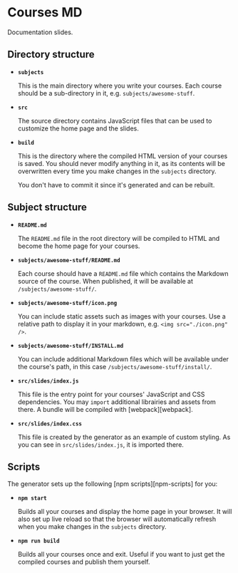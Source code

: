 # Courses MD

Documentation slides.

## Directory structure

* **`subjects`**

  This is the main directory where you write your courses.  Each course should
  be a sub-directory in it, e.g. `subjects/awesome-stuff`.
* **`src`**

  The source directory contains JavaScript files that can be used to customize
  the home page and the slides.
* **`build`**

  This is the directory where the compiled HTML version of your courses is
  saved. You should never modify anything in it, as its contents will be
  overwritten every time you make changes in the `subjects` directory.

  You don't have to commit it since it's generated and can be rebuilt.

## Subject structure

* **`README.md`**

  The `README.md` file in the root directory will be compiled to HTML and become
  the home page for your courses.
* **`subjects/awesome-stuff/README.md`**

  Each course should have a `README.md` file which contains the Markdown source
  of the course. When published, it will be available at
  `/subjects/awesome-stuff/`.
* **`subjects/awesome-stuff/icon.png`**

  You can include static assets such as images with your courses. Use a relative
  path to display it in your markdown, e.g. `<img src="./icon.png" />`.
* **`subjects/awesome-stuff/INSTALL.md`**

  You can include additional Markdown files which will be available under the
  course's path, in this case `/subjects/awesome-stuff/install/`.
* **`src/slides/index.js`**

  This file is the entry point for your courses' JavaScript and CSS
  dependencies. You may `import` additional librairies and assets from there.  A
  bundle will be compiled with [webpack][webpack].
* **`src/slides/index.css`**

  This file is created by the generator as an example of custom styling. As you
  can see in `src/slides/index.js`, it is imported there.

## Scripts

The generator sets up the following [npm scripts][npm-scripts] for you:

* **`npm start`**

  Builds all your courses and display the home page in your browser.  It will
  also set up live reload so that the browser will automatically refresh when
  you make changes in the `subjects` directory.
* **`npm run build`**

  Builds all your courses once and exit. Useful if you want to just get the
  compiled courses and publish them yourself.
